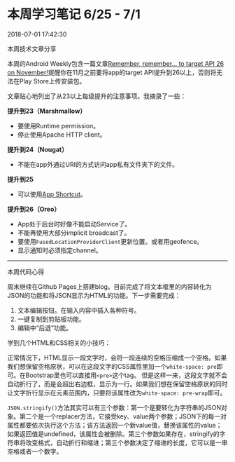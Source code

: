 # 本周学习笔记 6/25 - 7/1

2018-07-01 17:42:30

本周技术文章分享

本周的Android Weekly包含一篇文章[Remember, remember… to target API 26 on November!](https://medium.com/@fabionegri/remember-remember-to-target-api-26-on-november-7ce4fdde2c08)提醒你在11月之前要将app的target API提升到26以上，否则将无法在Play Store上传安装包。

文章贴心地列出了从23以上每级提升的注意事项。我摘录了一些：

**提升到23（Marshmallow）**

* 要使用Runtime permission。
* 停止使用Apache HTTP client。

**提升到24（Nougat）**

* 不能在app外通过URI的方式访问app私有文件夹下的文件。

**提升到25**

* 可以使用[App Shortcut](https://developer.android.com/guide/topics/ui/shortcuts)。

**提升到26（Oreo）**

* App处于后台时好像不能启动Service了。
* 不能再使用大部分implicit broadcast了。
* 要使用`FusedLocationProviderClient`更新位置。或者用geofence。
* 显示通知时必须指定channel。

---

本周代码心得

周末继续在Github Pages上搭建blog。目前完成了将文本框里的内容转化为JSON的功能和将JSON显示为HTML的功能。下一步需要完成：

1. 文本编辑按钮。在输入内容中插入各种符号。
2. 一键复制到剪贴板功能。
3. 编辑中“后退”功能。

学到几个HTML和CSS相关的小技巧：

正常情况下，HTML显示一段文字时，会将一段连续的空格压缩成一个空格。如果我们想保留空格原状，可以在这段文字的CSS属性里加一个`white-space: pre`即可。在Bootstrap里也可以直接用`<pre>`这个tag。
但是这样一来，这段文字就不会自动折行了，而是会超出右边框，显示为一行。如果我们想在保留空格原状的同时让文字折行显示在元素范围内，只要将该属性改为`white-space: pre-wrap`即可。

`JSON.stringify()`方法其实可以有三个参数：第一个是要转化为字符串的JSON对象。第二个是一个replacer方法，它接受key、value两个参数；JSON下的每一对属性都要依次执行这个方法；该方法返回一个新value值，替换该属性的value；如果返回值是undefined，该属性会被删除。第三个参数如果存在，stringify的字符串将改变格式，自动折行和缩进；第三个参数决定了缩进的长度，它可以是一串空格或者一个数字。
